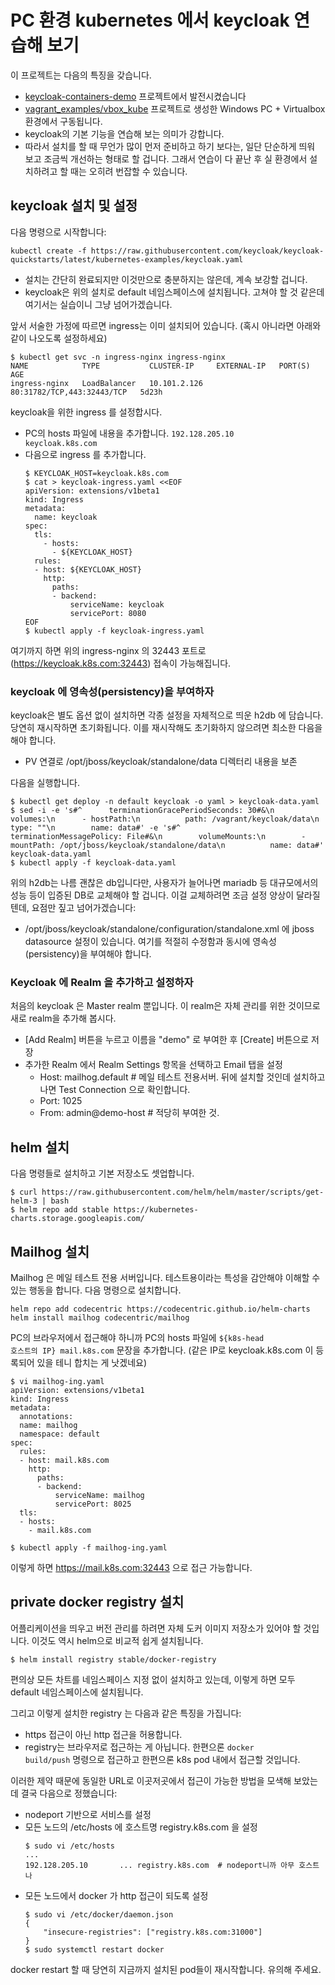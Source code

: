 # PC 환경 kubernetes 에서 keycloak 연습해 보기

이 프로젝트는 다음의 특징을 갖습니다.
- [keycloak-containers-demo](https://github.com/anabaral/vagrant_examples/tree/master/vbox_kube) 프로젝트에서 발전시켰습니다
- [vagrant_examples/vbox_kube](https://github.com/anabaral/keycloak-containers-demo) 프로젝트로 생성한 
  Windows PC + Virtualbox 환경에서 구동됩니다.
- keycloak의 기본 기능을 연습해 보는 의미가 강합니다.
- 따라서 설치를 할 때 무언가 많이 먼저 준비하고 하기 보다는, 일단 단순하게 띄워 보고 조금씩 개선하는 형태로 할 겁니다.
  그래서 연습이 다 끝난 후 실 환경에서 설치하려고 할 때는 오히려 번잡할 수 있습니다.

## keycloak 설치 및 설정

다음 명령으로 시작합니다:
<pre><code>kubectl create -f https://raw.githubusercontent.com/keycloak/keycloak-quickstarts/latest/kubernetes-examples/keycloak.yaml</code></pre>

- 설치는 간단히 완료되지만 이것만으로 충분하지는 않은데, 계속 보강할 겁니다.
- keycloak은 위의 설치로 default 네임스페이스에 설치됩니다. 고쳐야 할 것 같은데 여기서는 실습이니 그냥 넘어가겠습니다.

앞서 서술한 가정에 따르면 ingress는 이미 설치되어 있습니다. (혹시 아니라면 아래와 같이 나오도록 설정하세요)
<pre><code>$ kubectl get svc -n ingress-nginx ingress-nginx
NAME            TYPE           CLUSTER-IP     EXTERNAL-IP   PORT(S)                      AGE
ingress-nginx   LoadBalancer   10.101.2.126   <pending>     80:31782/TCP,443:32443/TCP   5d23h</code></pre>

keycloak을 위한 ingress 를 설정합시다.
- PC의 hosts 파일에 내용을 추가합니다.
  <code>192.128.205.10      keycloak.k8s.com </code>
- 다음으로 ingress 를 추가합니다.
  <pre><code>$ KEYCLOAK_HOST=keycloak.k8s.com
  $ cat &gt; keycloak-ingress.yaml &lt;&lt;EOF
  apiVersion: extensions/v1beta1
  kind: Ingress
  metadata:
    name: keycloak
  spec:
    tls:
      - hosts:
        - ${KEYCLOAK_HOST}
    rules:
    - host: ${KEYCLOAK_HOST}
      http:
        paths:
        - backend:
            serviceName: keycloak
            servicePort: 8080
  EOF
  $ kubectl apply -f keycloak-ingress.yaml
  </code></pre>
  
여기까지 하면 위의 ingress-nginx 의 32443 포트로 (https://keycloak.k8s.com:32443) 접속이 가능해집니다. 

### keycloak 에 영속성(persistency)을 부여하자

keycloak은 별도 옵션 없이 설치하면 각종 설정을 자체적으로 띄운 h2db 에 담습니다. 당연히 재시작하면 초기화됩니다.
이를 재시작해도 초기화하지 않으려면 최소한 다음을 해야 합니다.
- PV 연결로 /opt/jboss/keycloak/standalone/data 디렉터리 내용을 보존

다음을 실행합니다.
<pre><code>$ kubectl get deploy -n default keycloak -o yaml &gt; keycloak-data.yaml
$ sed -i -e 's#^      terminationGracePeriodSeconds: 30#&\n      volumes:\n      - hostPath:\n          path: /vagrant/keycloak/data\n          type: ""\n        name: data#' -e 's#^        terminationMessagePolicy: File#&\n        volumeMounts:\n        - mountPath: /opt/jboss/keycloak/standalone/data\n          name: data#' keycloak-data.yaml
$ kubectl apply -f keycloak-data.yaml
</code></pre>

위의 h2db는 나름 괜찮은 db입니다만, 사용자가 늘어나면 mariadb 등 대규모에서의 성능 등이 입증된 DB로 교체해야 할 겁니다.
이걸 교체하려면 조금 설정 양상이 달라질텐데, 요점만 짚고 넘어가겠습니다:
- /opt/jboss/keycloak/standalone/configuration/standalone.xml 에 jboss datasource 설정이 있습니다. 
  여기를 적절히 수정함과 동시에 영속성(persistency)을 부여해야 합니다.

### Keycloak 에 Realm 을 추가하고 설정하자

처음의 keycloak 은 Master realm 뿐입니다. 이 realm은 자체 관리를 위한 것이므로 새로 realm을 추가해 봅시다.
- [Add Realm] 버튼을 누르고 이름을 "demo" 로 부여한 후 [Create] 버튼으로 저장
- 추가한 Realm 에서 Realm Settings 항목을 선택하고 Email 탭을 설정
  - Host: mailhog.default    # 메일 테스트 전용서버. 뒤에 설치할 것인데 설치하고 나면 Test Connection 으로 확인합니다.
  - Port: 1025
  - From: admin@demo-host    # 적당히 부여한 것.

## helm 설치

다음 명령들로 설치하고 기본 저장소도 셋업합니다.
<pre><code>$ curl https://raw.githubusercontent.com/helm/helm/master/scripts/get-helm-3 | bash
$ helm repo add stable https://kubernetes-charts.storage.googleapis.com/ </code></pre>


## Mailhog 설치

Mailhog 은 메일 테스트 전용 서버입니다. 테스트용이라는 특성을 감안해야 이해할 수 있는 행동을 합니다.
다음 명령으로 설치합니다.
<pre><code>helm repo add codecentric https://codecentric.github.io/helm-charts 
helm install mailhog codecentric/mailhog  </code></pre>

PC의 브라우저에서 접근해야 하니까 PC의 hosts 파일에 <code>${k8s-head 호스트의 IP} mail.k8s.com</code> 문장을 추가합니다. 
(같은 IP로 keycloak.k8s.com 이 등록되어 있을 테니 합치는 게 낫겠네요)
<pre><code>$ vi mailhog-ing.yaml
apiVersion: extensions/v1beta1
kind: Ingress
metadata:
  annotations:
  name: mailhog
  namespace: default
spec:
  rules:
  - host: mail.k8s.com
    http:
      paths:
      - backend:
          serviceName: mailhog
          servicePort: 8025
  tls:
  - hosts:
    - mail.k8s.com

$ kubectl apply -f mailhog-ing.yaml
</code></pre>

이렇게 하면 https://mail.k8s.com:32443 으로 접근 가능합니다.

## private docker registry 설치

어플리케이션을 띄우고 버전 관리를 하려면 자체 도커 이미지 저장소가 있어야 할 것입니다.
이것도 역시 helm으로 비교적 쉽게 설치됩니다.

<pre><code>$ helm install registry stable/docker-registry </code></pre>

편의상 모든 차트를 네임스페이스 지정 없이 설치하고 있는데, 이렇게 하면 모두 default 네임스페이스에 설치됩니다.

그리고 이렇게 설치한 registry 는 다음과 같은 특징을 가집니다:
- https 접근이 아닌 http 접근을 허용합니다. 
- registry는 브라우저로 접근하는 게 아닙니다. 한편으론 <code>docker build/push</code> 명령으로 접근하고 한편으론 k8s pod 내에서 접근할 것입니다.

이러한 제약 때문에 동일한 URL로 이곳저곳에서 접근이 가능한 방법을 모색해 보았는데 결국 다음으로 정했습니다:
- nodeport 기반으로 서비스를 설정
- 모든 노드의 /etc/hosts 에 호스트명 registry.k8s.com 을 설정
  <pre><code>$ sudo vi /etc/hosts
  ...
  192.128.205.10       ... registry.k8s.com  # nodeport니까 아무 호스트나
  </code></pre>
- 모든 노드에서 docker 가 http 접근이 되도록 설정
  <pre><code>$ sudo vi /etc/docker/daemon.json
  {
      "insecure-registries": ["registry.k8s.com:31000"]
  }
  $ sudo systemctl restart docker
  </code></pre>

docker restart 할 때 당연히 지금까지 설치된 pod들이 재시작합니다. 유의해 주세요.



